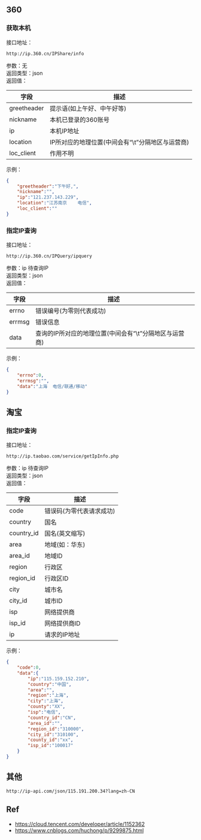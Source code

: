 
## 360
### 获取本机
接口地址：
```
http://ip.360.cn/IPShare/info
```
参数：无<br>
返回类型：json<br>
返回值：

| 字段        | 描述                                       |
|-------------|-------------------------------------------|
| greetheader | 提示语(如上午好、中午好等)                    |
| nickname    | 本机已登录的360账号                          |
| ip          | 本机IP地址                                  |
| location    | IP所对应的地理位置(中间会有“\t”分隔地区与运营商) |
| loc_client  | 作用不明                                    |
示例：<br>
```json
{
    "greetheader":"下午好,",
    "nickname":"",
    "ip":"121.237.143.229",
    "location":"江苏南京	电信",
    "loc_client":""
}
```

### 指定IP查询
接口地址：
```
http://ip.360.cn/IPQuery/ipquery
```
参数：ip 待查询IP<br>
返回类型：json<br>
返回值：

| 字段    | 描述                                           |
|--------|------------------------------------------------|
| errno  | 错误编号(为零则代表成功)                           |
| errmsg | 错误信息                                         |
| data   | 查询的IP所对应的地理位置(中间会有“\t”分隔地区与运营商) |

示例：
```json
{
    "errno":0,
    "errmsg":"",
    "data":"上海	电信/联通/移动"
}
```

## 淘宝

### 指定IP查询

接口地址：
```
http://ip.taobao.com/service/getIpInfo.php
```
参数：ip 待查询IP<br>
返回类型：json<br>
返回值：

| 字段       | 描述                                           |
|------------|------------------------------------------------|
| code       | 错误码(为零代表请求成功) |
| country    | 国名 |
| country_id | 国名(英文缩写) |
| area       | 地域(如：华东) |
| area_id    | 地域ID |
| region     | 行政区 |
| region_id  | 行政区ID |
| city       | 城市名 |
| city_id    | 城市ID |
| isp        | 网络提供商 |
| isp_id     | 网络提供商ID |
| ip         | 请求的IP地址 |

示例：
```json
{
    "code":0,
    "data":{
        "ip":"115.159.152.210",
        "country":"中国",
        "area":"",
        "region":"上海",
        "city":"上海",
        "county":"XX",
        "isp":"电信",
        "country_id":"CN",
        "area_id":"",
        "region_id":"310000",
        "city_id":"310100",
        "county_id":"xx",
        "isp_id":"100017"
    }
}
```

## 其他
```
http://ip-api.com/json/115.191.200.34?lang=zh-CN
```

## Ref
- https://cloud.tencent.com/developer/article/1152362
- https://www.cnblogs.com/huchong/p/9299875.html
